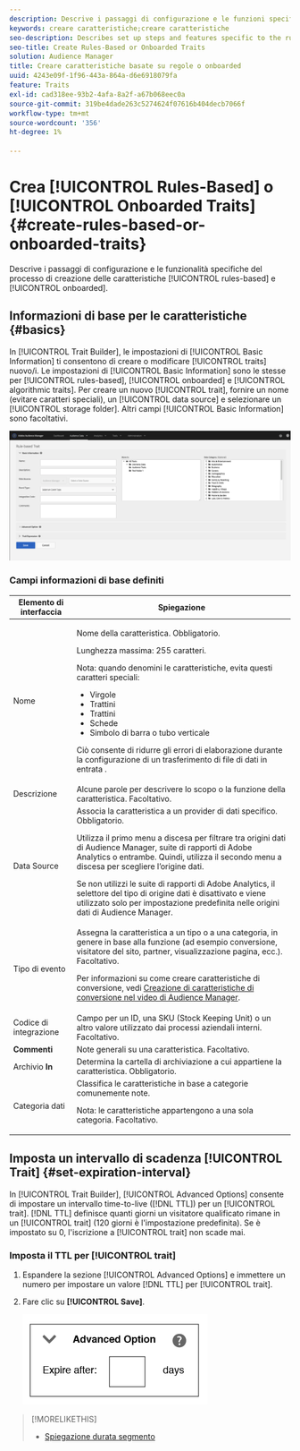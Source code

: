 ```yaml
---
description: Descrive i passaggi di configurazione e le funzioni specifiche del processo di creazione delle caratteristiche basato su regole e onboarded.
keywords: creare caratteristiche;creare caratteristiche
seo-description: Describes set up steps and features specific to the rules-based and onboarded trait creation process.
seo-title: Create Rules-Based or Onboarded Traits
solution: Audience Manager
title: Creare caratteristiche basate su regole o onboarded
uuid: 4243e09f-1f96-443a-864a-d6e6918079fa
feature: Traits
exl-id: cad318ee-93b2-4afa-8a2f-a67b068eec0a
source-git-commit: 319be4dade263c5274624f07616b404decb7066f
workflow-type: tm+mt
source-wordcount: '356'
ht-degree: 1%

---
```


# Crea [!UICONTROL Rules-Based] o [!UICONTROL Onboarded Traits] {#create-rules-based-or-onboarded-traits}

Descrive i passaggi di configurazione e le funzionalità specifiche del processo di creazione delle caratteristiche [!UICONTROL rules-based] e [!UICONTROL onboarded].

<!-- c_tb_rules_traits.xml -->

## Informazioni di base per le caratteristiche {#basics}

In [!UICONTROL Trait Builder], le impostazioni di [!UICONTROL Basic Information] ti consentono di creare o modificare [!UICONTROL traits] nuovo/i. Le impostazioni di [!UICONTROL Basic Information] sono le stesse per [!UICONTROL rules-based], [!UICONTROL onboarded] e [!UICONTROL algorithmic traits]. Per creare un nuovo [!UICONTROL trait], fornire un nome (evitare caratteri speciali), un [!UICONTROL data source] e selezionare un [!UICONTROL storage folder]. Altri campi [!UICONTROL Basic Information] sono facoltativi.

<!-- c_tb_basics.xml -->

![create-trait](assets/create-trait.png)

### Campi informazioni di base definiti

<table id="table_42AEC7A5B22346C5BB996D2D36C56229"> 
 <thead> 
  <tr> 
   <th colname="col1" class="entry"> Elemento di interfaccia </th> 
   <th colname="col2" class="entry"> Spiegazione </th> 
  </tr> 
 </thead>
 <tbody> 
  <tr> 
   <td colname="col1"> Nome <b><span class="uicontrol"></span></b> </td> 
   <td colname="col2"> <p>Nome della caratteristica. Obbligatorio. </p> <p>Lunghezza massima: 255 caratteri. </p> <p> <p>Nota: quando denomini le caratteristiche, evita questi caratteri speciali: 
      <ul id="ul_AB38A333F21A4AA9B5656CBA69BA65E3"> 
       <li id="li_0E5033B540BC41E799075845388E85A7">Virgole </li> 
       <li id="li_B1A6C3E3FB98473A91E4675EE09460F0">Trattini </li> 
       <li id="li_579302FE34B64FE0AE3C751012839229">Trattini </li> 
       <li id="li_44890F738CC64E449CC2545D701ECBC7">Schede </li> 
       <li id="li_C203837501A94342923C99A7DAD1ED61">Simbolo di barra o tubo verticale </li> 
      </ul> </p> </p> <p>Ciò consente di ridurre gli errori di elaborazione durante la configurazione di un trasferimento di file di dati in entrata <a href="../../integration/sending-audience-data/batch-data-transfer-explained/inbound-file-contents.md"></a>. </p> </td> 
  </tr> 
  <tr> 
   <td colname="col1"> Descrizione <b><span class="uicontrol"></span></b> </td> 
   <td colname="col2"> Alcune parole per descrivere lo scopo o la funzione della caratteristica. Facoltativo. </td> 
  </tr> 
  <tr> 
   <td colname="col1"> Data Source <b><span class="uicontrol"></span></b> </td> 
   <td colname="col2"> Associa la caratteristica a un provider di dati specifico. Obbligatorio. <p>Utilizza il primo menu a discesa per filtrare tra origini dati di Audience Manager, suite di rapporti di Adobe Analytics o entrambe. Quindi, utilizza il secondo menu a discesa per scegliere l’origine dati.</p><p> Se non utilizzi le suite di rapporti di Adobe Analytics, il selettore del tipo di origine dati è disattivato e viene utilizzato solo per impostazione predefinita nelle origini dati di Audience Manager.</p>  </td> 
  </tr>
   <tr> 
   <td colname="col1"> Tipo di evento <b><span class="uicontrol"></span></b> </td> 
   <td colname="col2"> Assegna la caratteristica a un tipo o a una categoria, in genere in base alla funzione (ad esempio conversione, visitatore del sito, partner, visualizzazione pagina, ecc.). Facoltativo. <p> Per informazioni su come creare caratteristiche di conversione, vedi <a href="https://experienceleague.adobe.com/docs/audience-manager-learn/tutorials/build-and-manage-audiences/traits-and-segments/creating-conversion-traits.html?lang=it">Creazione di caratteristiche di conversione nel video di Audience Manager</a>. </p></td> 
  </tr> 
  <tr> 
   <td colname="col1"> Codice di integrazione <b><span class="uicontrol"></span></b> </td> 
   <td colname="col2"> Campo per un ID, una SKU (Stock Keeping Unit) o un altro valore utilizzato dai processi aziendali interni. Facoltativo. </td> 
  </tr> 
  <tr> 
   <td colname="col1"> <b><span class="uicontrol"> Commenti</span></b> </td> 
   <td colname="col2"> Note generali su una caratteristica. Facoltativo. </td> 
  </tr> 
  <tr> 
   <td colname="col1"> Archivio <b><span class="uicontrol"> In</span></b> </td> 
   <td colname="col2"> Determina la cartella di archiviazione a cui appartiene la caratteristica. Obbligatorio. </td> 
  </tr> 
  <tr> 
   <td colname="col1"> Categoria dati <b><span class="uicontrol"></span></b> </td> 
   <td colname="col2"> Classifica le caratteristiche in base a categorie comunemente note. <p>Nota: le caratteristiche appartengono a una sola categoria. Facoltativo. </p> </td> 
  </tr> 
 </tbody> 
</table>

## Imposta un intervallo di scadenza [!UICONTROL Trait] {#set-expiration-interval}

In [!UICONTROL Trait Builder], [!UICONTROL Advanced Options] consente di impostare un intervallo time-to-live ([!DNL TTL]) per un [!UICONTROL trait]. [!DNL TTL] definisce quanti giorni un visitatore qualificato rimane in un [!UICONTROL trait] (120 giorni è l&#39;impostazione predefinita). Se è impostato su 0, l&#39;iscrizione a [!UICONTROL trait] non scade mai.

<!-- t_tb_ttl.xml -->

### Imposta il TTL per [!UICONTROL trait]

1. Espandere la sezione [!UICONTROL Advanced Options] e immettere un numero per impostare un valore [!DNL TTL] per [!UICONTROL trait].
1. Fare clic su **[!UICONTROL Save]**.

   ![](assets/TTL.png)

>[!MORELIKETHIS]
>
>* [Spiegazione durata segmento](../../features/traits/segment-ttl-explained.md)
